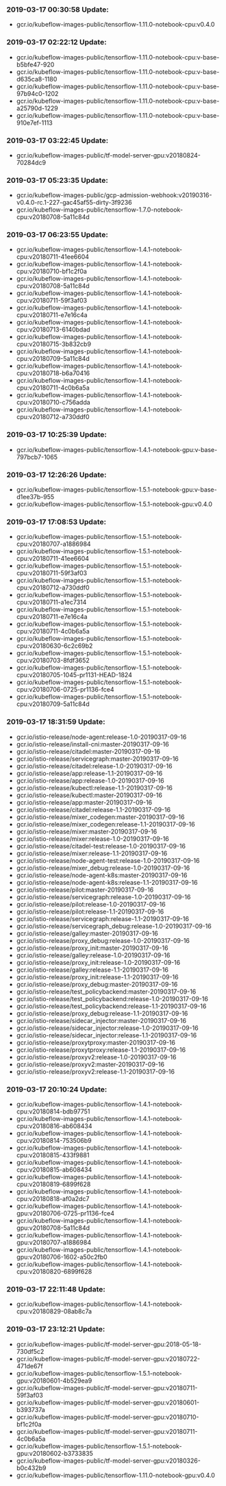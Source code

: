 ### 2019-03-17 00:30:58 Update:

- gcr.io/kubeflow-images-public/tensorflow-1.11.0-notebook-cpu:v0.4.0
### 2019-03-17 02:22:12 Update:

- gcr.io/kubeflow-images-public/tensorflow-1.11.0-notebook-cpu:v-base-b5bfe47-920
- gcr.io/kubeflow-images-public/tensorflow-1.11.0-notebook-cpu:v-base-d635ca8-1180
- gcr.io/kubeflow-images-public/tensorflow-1.11.0-notebook-cpu:v-base-97b94c0-1202
- gcr.io/kubeflow-images-public/tensorflow-1.11.0-notebook-cpu:v-base-a25790d-1229
- gcr.io/kubeflow-images-public/tensorflow-1.11.0-notebook-cpu:v-base-910e7ef-1113
### 2019-03-17 03:22:45 Update:

- gcr.io/kubeflow-images-public/tf-model-server-gpu:v20180824-70284dc9
### 2019-03-17 05:23:35 Update:

- gcr.io/kubeflow-images-public/gcp-admission-webhook:v20190316-v0.4.0-rc.1-227-gac45af55-dirty-3f9236
- gcr.io/kubeflow-images-public/tensorflow-1.7.0-notebook-cpu:v20180708-5a11c84d
### 2019-03-17 06:23:55 Update:

- gcr.io/kubeflow-images-public/tensorflow-1.4.1-notebook-cpu:v20180711-41ee6604
- gcr.io/kubeflow-images-public/tensorflow-1.4.1-notebook-cpu:v20180710-bf1c2f0a
- gcr.io/kubeflow-images-public/tensorflow-1.4.1-notebook-cpu:v20180708-5a11c84d
- gcr.io/kubeflow-images-public/tensorflow-1.4.1-notebook-cpu:v20180711-59f3af03
- gcr.io/kubeflow-images-public/tensorflow-1.4.1-notebook-cpu:v20180711-e7e16c4a
- gcr.io/kubeflow-images-public/tensorflow-1.4.1-notebook-cpu:v20180713-6140bdad
- gcr.io/kubeflow-images-public/tensorflow-1.4.1-notebook-cpu:v20180715-3b832cb9
- gcr.io/kubeflow-images-public/tensorflow-1.4.1-notebook-cpu:v20180709-5a11c84d
- gcr.io/kubeflow-images-public/tensorflow-1.4.1-notebook-cpu:v20180718-b6a70416
- gcr.io/kubeflow-images-public/tensorflow-1.4.1-notebook-cpu:v20180711-4c0b6a5a
- gcr.io/kubeflow-images-public/tensorflow-1.4.1-notebook-cpu:v20180710-c756adda
- gcr.io/kubeflow-images-public/tensorflow-1.4.1-notebook-cpu:v20180712-a730ddf0
### 2019-03-17 10:25:39 Update:

- gcr.io/kubeflow-images-public/tensorflow-1.4.1-notebook-gpu:v-base-797bcb7-1065
### 2019-03-17 12:26:26 Update:

- gcr.io/kubeflow-images-public/tensorflow-1.5.1-notebook-gpu:v-base-d1ee37b-955
- gcr.io/kubeflow-images-public/tensorflow-1.5.1-notebook-gpu:v0.4.0
### 2019-03-17 17:08:53 Update:

- gcr.io/kubeflow-images-public/tensorflow-1.5.1-notebook-cpu:v20180707-a1886984
- gcr.io/kubeflow-images-public/tensorflow-1.5.1-notebook-cpu:v20180711-41ee6604
- gcr.io/kubeflow-images-public/tensorflow-1.5.1-notebook-cpu:v20180711-59f3af03
- gcr.io/kubeflow-images-public/tensorflow-1.5.1-notebook-cpu:v20180712-a730ddf0
- gcr.io/kubeflow-images-public/tensorflow-1.5.1-notebook-cpu:v20180711-a1ec7314
- gcr.io/kubeflow-images-public/tensorflow-1.5.1-notebook-cpu:v20180711-e7e16c4a
- gcr.io/kubeflow-images-public/tensorflow-1.5.1-notebook-cpu:v20180711-4c0b6a5a
- gcr.io/kubeflow-images-public/tensorflow-1.5.1-notebook-cpu:v20180630-6c2c69b2
- gcr.io/kubeflow-images-public/tensorflow-1.5.1-notebook-cpu:v20180703-8fdf3652
- gcr.io/kubeflow-images-public/tensorflow-1.5.1-notebook-cpu:v20180705-1045-pr1131-HEAD-1824
- gcr.io/kubeflow-images-public/tensorflow-1.5.1-notebook-cpu:v20180706-0725-pr1136-fce4
- gcr.io/kubeflow-images-public/tensorflow-1.5.1-notebook-cpu:v20180709-5a11c84d
### 2019-03-17 18:31:59 Update:

- gcr.io/istio-release/node-agent:release-1.0-20190317-09-16
- gcr.io/istio-release/install-cni:master-20190317-09-16
- gcr.io/istio-release/citadel:master-20190317-09-16
- gcr.io/istio-release/servicegraph:master-20190317-09-16
- gcr.io/istio-release/citadel:release-1.0-20190317-09-16
- gcr.io/istio-release/app:release-1.1-20190317-09-16
- gcr.io/istio-release/app:release-1.0-20190317-09-16
- gcr.io/istio-release/kubectl:release-1.1-20190317-09-16
- gcr.io/istio-release/kubectl:master-20190317-09-16
- gcr.io/istio-release/app:master-20190317-09-16
- gcr.io/istio-release/citadel:release-1.1-20190317-09-16
- gcr.io/istio-release/mixer_codegen:master-20190317-09-16
- gcr.io/istio-release/mixer_codegen:release-1.1-20190317-09-16
- gcr.io/istio-release/mixer:master-20190317-09-16
- gcr.io/istio-release/mixer:release-1.0-20190317-09-16
- gcr.io/istio-release/citadel-test:release-1.0-20190317-09-16
- gcr.io/istio-release/mixer:release-1.1-20190317-09-16
- gcr.io/istio-release/node-agent-test:release-1.0-20190317-09-16
- gcr.io/istio-release/mixer_debug:release-1.0-20190317-09-16
- gcr.io/istio-release/node-agent-k8s:master-20190317-09-16
- gcr.io/istio-release/node-agent-k8s:release-1.1-20190317-09-16
- gcr.io/istio-release/pilot:master-20190317-09-16
- gcr.io/istio-release/servicegraph:release-1.0-20190317-09-16
- gcr.io/istio-release/pilot:release-1.0-20190317-09-16
- gcr.io/istio-release/pilot:release-1.1-20190317-09-16
- gcr.io/istio-release/servicegraph:release-1.1-20190317-09-16
- gcr.io/istio-release/servicegraph_debug:release-1.0-20190317-09-16
- gcr.io/istio-release/galley:master-20190317-09-16
- gcr.io/istio-release/proxy_debug:release-1.0-20190317-09-16
- gcr.io/istio-release/proxy_init:master-20190317-09-16
- gcr.io/istio-release/galley:release-1.0-20190317-09-16
- gcr.io/istio-release/proxy_init:release-1.0-20190317-09-16
- gcr.io/istio-release/galley:release-1.1-20190317-09-16
- gcr.io/istio-release/proxy_init:release-1.1-20190317-09-16
- gcr.io/istio-release/proxy_debug:master-20190317-09-16
- gcr.io/istio-release/test_policybackend:master-20190317-09-16
- gcr.io/istio-release/test_policybackend:release-1.0-20190317-09-16
- gcr.io/istio-release/test_policybackend:release-1.1-20190317-09-16
- gcr.io/istio-release/proxy_debug:release-1.1-20190317-09-16
- gcr.io/istio-release/sidecar_injector:master-20190317-09-16
- gcr.io/istio-release/sidecar_injector:release-1.0-20190317-09-16
- gcr.io/istio-release/sidecar_injector:release-1.1-20190317-09-16
- gcr.io/istio-release/proxytproxy:master-20190317-09-16
- gcr.io/istio-release/proxytproxy:release-1.1-20190317-09-16
- gcr.io/istio-release/proxyv2:release-1.0-20190317-09-16
- gcr.io/istio-release/proxyv2:master-20190317-09-16
- gcr.io/istio-release/proxyv2:release-1.1-20190317-09-16
### 2019-03-17 20:10:24 Update:

- gcr.io/kubeflow-images-public/tensorflow-1.4.1-notebook-cpu:v20180814-bdb97751
- gcr.io/kubeflow-images-public/tensorflow-1.4.1-notebook-cpu:v20180816-ab608434
- gcr.io/kubeflow-images-public/tensorflow-1.4.1-notebook-cpu:v20180814-753506b9
- gcr.io/kubeflow-images-public/tensorflow-1.4.1-notebook-cpu:v20180815-433f9881
- gcr.io/kubeflow-images-public/tensorflow-1.4.1-notebook-cpu:v20180815-ab608434
- gcr.io/kubeflow-images-public/tensorflow-1.4.1-notebook-cpu:v20180819-6899f628
- gcr.io/kubeflow-images-public/tensorflow-1.4.1-notebook-cpu:v20180818-af0a2dc7
- gcr.io/kubeflow-images-public/tensorflow-1.4.1-notebook-gpu:v20180706-0725-pr1136-fce4
- gcr.io/kubeflow-images-public/tensorflow-1.4.1-notebook-gpu:v20180708-5a11c84d
- gcr.io/kubeflow-images-public/tensorflow-1.4.1-notebook-gpu:v20180707-a1886984
- gcr.io/kubeflow-images-public/tensorflow-1.4.1-notebook-gpu:v20180706-1602-a50c2fb0
- gcr.io/kubeflow-images-public/tensorflow-1.4.1-notebook-cpu:v20180820-6899f628
### 2019-03-17 22:11:48 Update:

- gcr.io/kubeflow-images-public/tensorflow-1.4.1-notebook-cpu:v20180829-08ab8c7a
### 2019-03-17 23:12:21 Update:

- gcr.io/kubeflow-images-public/tf-model-server-gpu:2018-05-18-730df5c2
- gcr.io/kubeflow-images-public/tf-model-server-gpu:v20180722-471de67f
- gcr.io/kubeflow-images-public/tensorflow-1.5.1-notebook-gpu:v20180601-4b529ea9
- gcr.io/kubeflow-images-public/tf-model-server-gpu:v20180711-59f3af03
- gcr.io/kubeflow-images-public/tf-model-server-gpu:v20180601-b393737a
- gcr.io/kubeflow-images-public/tf-model-server-gpu:v20180710-bf1c2f0a
- gcr.io/kubeflow-images-public/tf-model-server-gpu:v20180711-4c0b6a5a
- gcr.io/kubeflow-images-public/tensorflow-1.5.1-notebook-gpu:v20180602-b3733835
- gcr.io/kubeflow-images-public/tf-model-server-gpu:v20180326-b0c432b9
- gcr.io/kubeflow-images-public/tensorflow-1.11.0-notebook-gpu:v0.4.0
